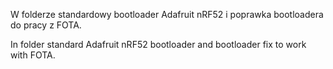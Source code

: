W folderze standardowy bootloader Adafruit nRF52 i poprawka bootloadera do pracy z FOTA.

In folder standard Adafruit nRF52 bootloader and bootloader fix to work with FOTA.
